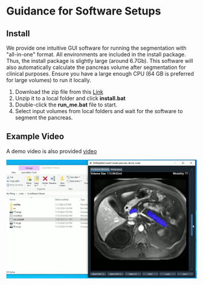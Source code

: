 # Guidance for Software Setups

## Install

We provide one intuitive GUI software for running the segmentation with "all-in-one" format. All environments are included in the install package. Thus, the install package is slightly large (around 6.7Gb). This software will also automatically calculate the pancreas volume after segmentation for clinical purposes. Ensure you have a large enough CPU (64 GB is preferred for large volumes) to run it locally.

1. Download the zip file from this [Link](https://drive.google.com/drive/folders/1r28odxe868DpRybzwYzOgHCJtrgual6I?usp=sharing)
2. Unzip it to a local folder and click **install.bat**
3. Double-click the **run_me.bat** file to start.
4. Select input volumes from local folders and wait for the software to segment the pancreas.



## Example Video

A demo video is also provided [video](https://www.youtube.com/watch?v=fi5hyUUFPa0)


[![Example GUI](../assets/GUI.jpg)](https://drive.google.com/drive/folders/1r28odxe868DpRybzwYzOgHCJtrgual6I?usp=sharing)
